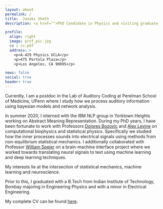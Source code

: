 ```yaml
---
layout: about
permalink: /
title:  Janaki Sheth
description: <a href="">PhD Candidate in Physics and visiting graduate student at Brain Computer Interface Lab at UCLA</a>.

profile:
  align: right
  image: prof_pic.jpg
  cv : cv.pdf
  address: >
    <p>A-429 Physics UCLA</p>
    <p>475 Portola Plaza</p>
    <p>Los Angeles, CA 90095</p>  

news: false
social: true
header: true
---
```


Currently, I am a postdoc in the Lab of Auditory Coding at Perelman School of Medicine, UPenn where I study how we process auditory information using bayesian models and network analysis.

In summer 2020, I interned with the IBM NLP group in Yorktown Heights working on Abstract Meaning Representation. During my PhD years, I have been fortunate to work with Professors [Dolores Bozovic](http://www.pa.ucla.edu/directory/dolores-bozovic) and [Alex Levine](http://alevine.chem.ucla.edu/) on computational biophysics and statistical physics. Specifically we studied how the inner processes sounds into electrical signals using methods from non-equilibrium statistical mechanics. I additionally collaborated with Professor [William Speier](https://mii.ucla.edu/people/wspeier/) on a brain-machine interface project where we worked towards translating neural signals to text using machine learning and deep learning techniques.

My interests lie at the intersection of statistical mechanics, machine learning and neuroscience.

Prior to this, I graduated with a B.Tech from Indian Institute of Technology, Bombay majoring in Engineering Physics and with a minor in Electrical Engineering.

My complete CV can be found [here](https://ucla.academia.edu/janakisheth/CurriculumVitae).
